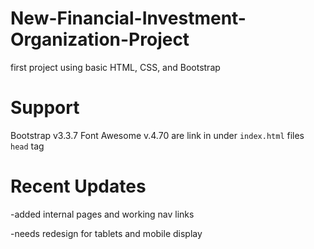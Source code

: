 # New-Financial-Investment-Organization-Project


first project using basic HTML, CSS, and Bootstrap


<h1> Support </h1>
Bootstrap v3.3.7
Font Awesome v.4.70
are link in under <code>index.html</code> files <code> head</code> tag


<h1> Recent Updates </h1>
-added internal pages and working nav links

-needs redesign for tablets and mobile display
